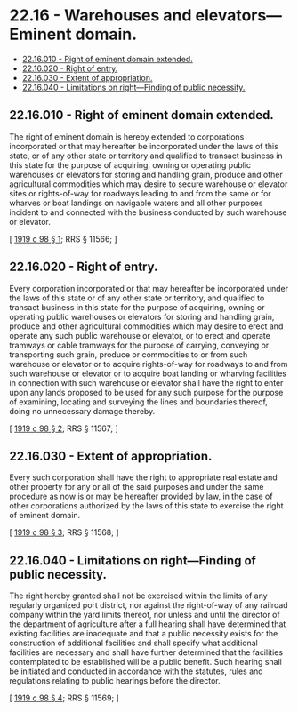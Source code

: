 # 22.16 - Warehouses and elevators—Eminent domain.
* [22.16.010 - Right of eminent domain extended.](#2216010---right-of-eminent-domain-extended)
* [22.16.020 - Right of entry.](#2216020---right-of-entry)
* [22.16.030 - Extent of appropriation.](#2216030---extent-of-appropriation)
* [22.16.040 - Limitations on right—Finding of public necessity.](#2216040---limitations-on-rightfinding-of-public-necessity)
## 22.16.010 - Right of eminent domain extended.
The right of eminent domain is hereby extended to corporations incorporated or that may hereafter be incorporated under the laws of this state, or of any other state or territory and qualified to transact business in this state for the purpose of acquiring, owning or operating public warehouses or elevators for storing and handling grain, produce and other agricultural commodities which may desire to secure warehouse or elevator sites or rights-of-way for roadways leading to and from the same or for wharves or boat landings on navigable waters and all other purposes incident to and connected with the business conducted by such warehouse or elevator.

\[ [1919 c 98 § 1](https://leg.wa.gov/CodeReviser/documents/sessionlaw/1919c98.pdf?cite=1919%20c%2098%20§%201); RRS § 11566; \]

## 22.16.020 - Right of entry.
Every corporation incorporated or that may hereafter be incorporated under the laws of this state or of any other state or territory, and qualified to transact business in this state for the purpose of acquiring, owning or operating public warehouses or elevators for storing and handling grain, produce and other agricultural commodities which may desire to erect and operate any such public warehouse or elevator, or to erect and operate tramways or cable tramways for the purpose of carrying, conveying or transporting such grain, produce or commodities to or from such warehouse or elevator or to acquire rights-of-way for roadways to and from such warehouse or elevator or to acquire boat landing or wharving facilities in connection with such warehouse or elevator shall have the right to enter upon any lands proposed to be used for any such purpose for the purpose of examining, locating and surveying the lines and boundaries thereof, doing no unnecessary damage thereby.

\[ [1919 c 98 § 2](https://leg.wa.gov/CodeReviser/documents/sessionlaw/1919c98.pdf?cite=1919%20c%2098%20§%202); RRS § 11567; \]

## 22.16.030 - Extent of appropriation.
Every such corporation shall have the right to appropriate real estate and other property for any or all of the said purposes and under the same procedure as now is or may be hereafter provided by law, in the case of other corporations authorized by the laws of this state to exercise the right of eminent domain.

\[ [1919 c 98 § 3](https://leg.wa.gov/CodeReviser/documents/sessionlaw/1919c98.pdf?cite=1919%20c%2098%20§%203); RRS § 11568; \]

## 22.16.040 - Limitations on right—Finding of public necessity.
The right hereby granted shall not be exercised within the limits of any regularly organized port district, nor against the right-of-way of any railroad company within the yard limits thereof, nor unless and until the director of the department of agriculture after a full hearing shall have determined that existing facilities are inadequate and that a public necessity exists for the construction of additional facilities and shall specify what additional facilities are necessary and shall have further determined that the facilities contemplated to be established will be a public benefit. Such hearing shall be initiated and conducted in accordance with the statutes, rules and regulations relating to public hearings before the director.

\[ [1919 c 98 § 4](https://leg.wa.gov/CodeReviser/documents/sessionlaw/1919c98.pdf?cite=1919%20c%2098%20§%204); RRS § 11569; \]

